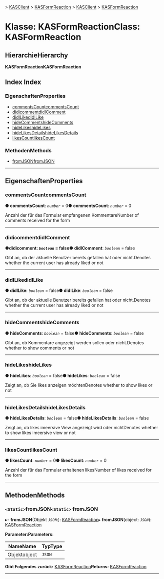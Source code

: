 <span data-ttu-id="c1ed1-101">[](../README.md) > [KASClient](../modules/kasclient.md) > [KASFormReaction](../classes/kasclient.kasformreaction.md)</span><span class="sxs-lookup"><span data-stu-id="c1ed1-101">[](../README.md) > [KASClient](../modules/kasclient.md) > [KASFormReaction](../classes/kasclient.kasformreaction.md)</span></span>

# <a name="class-kasformreaction"></a><span data-ttu-id="c1ed1-102">Klasse: KASFormReaction</span><span class="sxs-lookup"><span data-stu-id="c1ed1-102">Class: KASFormReaction</span></span>

## <a name="hierarchy"></a><span data-ttu-id="c1ed1-103">Hierarchie</span><span class="sxs-lookup"><span data-stu-id="c1ed1-103">Hierarchy</span></span>

<span data-ttu-id="c1ed1-104">**KASFormReaction**</span><span class="sxs-lookup"><span data-stu-id="c1ed1-104">**KASFormReaction**</span></span>

## <a name="index"></a><span data-ttu-id="c1ed1-105">Index </span><span class="sxs-lookup"><span data-stu-id="c1ed1-105">Index</span></span>

### <a name="properties"></a><span data-ttu-id="c1ed1-106">Eigenschaften</span><span class="sxs-lookup"><span data-stu-id="c1ed1-106">Properties</span></span>

* [<span data-ttu-id="c1ed1-107">commentsCount</span><span class="sxs-lookup"><span data-stu-id="c1ed1-107">commentsCount</span></span>](kasclient.kasformreaction.md#commentscount)
* [<span data-ttu-id="c1ed1-108">didicomment</span><span class="sxs-lookup"><span data-stu-id="c1ed1-108">didIComment</span></span>](kasclient.kasformreaction.md#didicomment)
* [<span data-ttu-id="c1ed1-109">didILike</span><span class="sxs-lookup"><span data-stu-id="c1ed1-109">didILike</span></span>](kasclient.kasformreaction.md#didilike)
* [<span data-ttu-id="c1ed1-110">hideComments</span><span class="sxs-lookup"><span data-stu-id="c1ed1-110">hideComments</span></span>](kasclient.kasformreaction.md#hidecomments)
* [<span data-ttu-id="c1ed1-111">hideLikes</span><span class="sxs-lookup"><span data-stu-id="c1ed1-111">hideLikes</span></span>](kasclient.kasformreaction.md#hidelikes)
* [<span data-ttu-id="c1ed1-112">hideLikesDetails</span><span class="sxs-lookup"><span data-stu-id="c1ed1-112">hideLikesDetails</span></span>](kasclient.kasformreaction.md#hidelikesdetails)
* [<span data-ttu-id="c1ed1-113">likesCount</span><span class="sxs-lookup"><span data-stu-id="c1ed1-113">likesCount</span></span>](kasclient.kasformreaction.md#likescount)
### <a name="methods"></a><span data-ttu-id="c1ed1-114">Methoden</span><span class="sxs-lookup"><span data-stu-id="c1ed1-114">Methods</span></span>

* [<span data-ttu-id="c1ed1-115">fromJSON</span><span class="sxs-lookup"><span data-stu-id="c1ed1-115">fromJSON</span></span>](kasclient.kasformreaction.md#fromjson)

---

## <a name="properties"></a><span data-ttu-id="c1ed1-116">Eigenschaften</span><span class="sxs-lookup"><span data-stu-id="c1ed1-116">Properties</span></span>

<a id="commentscount"></a>

###  <a name="commentscount"></a><span data-ttu-id="c1ed1-117">commentsCount</span><span class="sxs-lookup"><span data-stu-id="c1ed1-117">commentsCount</span></span>

<span data-ttu-id="c1ed1-118">**● commentsCount**: *`number`* = 0</span><span class="sxs-lookup"><span data-stu-id="c1ed1-118">**● commentsCount**: *`number`* = 0</span></span>

<span data-ttu-id="c1ed1-119">Anzahl der für das Formular empfangenen Kommentare</span><span class="sxs-lookup"><span data-stu-id="c1ed1-119">Number of comments received for the form</span></span>

___
<a id="didicomment"></a>

###  <a name="didicomment"></a><span data-ttu-id="c1ed1-120">didicomment</span><span class="sxs-lookup"><span data-stu-id="c1ed1-120">didIComment</span></span>

<span data-ttu-id="c1ed1-121">**●**didicomment: *`boolean`* = false</span><span class="sxs-lookup"><span data-stu-id="c1ed1-121">**● didIComment**: *`boolean`* = false</span></span>

<span data-ttu-id="c1ed1-122">Gibt an, ob der aktuelle Benutzer bereits gefallen hat oder nicht.</span><span class="sxs-lookup"><span data-stu-id="c1ed1-122">Denotes whether the current user has already liked or not</span></span>

___
<a id="didilike"></a>

###  <a name="didilike"></a><span data-ttu-id="c1ed1-123">didILike</span><span class="sxs-lookup"><span data-stu-id="c1ed1-123">didILike</span></span>

<span data-ttu-id="c1ed1-124">**● didILike**: *`boolean`* = false</span><span class="sxs-lookup"><span data-stu-id="c1ed1-124">**● didILike**: *`boolean`* = false</span></span>

<span data-ttu-id="c1ed1-125">Gibt an, ob der aktuelle Benutzer bereits gefallen hat oder nicht.</span><span class="sxs-lookup"><span data-stu-id="c1ed1-125">Denotes whether the current user has already liked or not</span></span>

___
<a id="hidecomments"></a>

###  <a name="hidecomments"></a><span data-ttu-id="c1ed1-126">hideComments</span><span class="sxs-lookup"><span data-stu-id="c1ed1-126">hideComments</span></span>

<span data-ttu-id="c1ed1-127">**● hideComments**: *`boolean`* = false</span><span class="sxs-lookup"><span data-stu-id="c1ed1-127">**● hideComments**: *`boolean`* = false</span></span>

<span data-ttu-id="c1ed1-128">Gibt an, ob Kommentare angezeigt werden sollen oder nicht.</span><span class="sxs-lookup"><span data-stu-id="c1ed1-128">Denotes whether to show comments or not</span></span>

___
<a id="hidelikes"></a>

###  <a name="hidelikes"></a><span data-ttu-id="c1ed1-129">hideLikes</span><span class="sxs-lookup"><span data-stu-id="c1ed1-129">hideLikes</span></span>

<span data-ttu-id="c1ed1-130">**● hideLikes**: *`boolean`* = false</span><span class="sxs-lookup"><span data-stu-id="c1ed1-130">**● hideLikes**: *`boolean`* = false</span></span>

<span data-ttu-id="c1ed1-131">Zeigt an, ob Sie likes anzeigen möchten</span><span class="sxs-lookup"><span data-stu-id="c1ed1-131">Denotes whether to show likes or not</span></span>

___
<a id="hidelikesdetails"></a>

###  <a name="hidelikesdetails"></a><span data-ttu-id="c1ed1-132">hideLikesDetails</span><span class="sxs-lookup"><span data-stu-id="c1ed1-132">hideLikesDetails</span></span>

<span data-ttu-id="c1ed1-133">**● hideLikesDetails**: *`boolean`* = false</span><span class="sxs-lookup"><span data-stu-id="c1ed1-133">**● hideLikesDetails**: *`boolean`* = false</span></span>

<span data-ttu-id="c1ed1-134">Zeigt an, ob likes imeersive View angezeigt wird oder nicht</span><span class="sxs-lookup"><span data-stu-id="c1ed1-134">Denotes whether to show likes imeersive view or not</span></span>

___
<a id="likescount"></a>

###  <a name="likescount"></a><span data-ttu-id="c1ed1-135">likesCount</span><span class="sxs-lookup"><span data-stu-id="c1ed1-135">likesCount</span></span>

<span data-ttu-id="c1ed1-136">**● likesCount**: *`number`* = 0</span><span class="sxs-lookup"><span data-stu-id="c1ed1-136">**● likesCount**: *`number`* = 0</span></span>

<span data-ttu-id="c1ed1-137">Anzahl der für das Formular erhaltenen likes</span><span class="sxs-lookup"><span data-stu-id="c1ed1-137">Number of likes received for the form</span></span>

___

## <a name="methods"></a><span data-ttu-id="c1ed1-138">Methoden</span><span class="sxs-lookup"><span data-stu-id="c1ed1-138">Methods</span></span>

<a id="fromjson"></a>

### <a name="static-fromjson"></a><span data-ttu-id="c1ed1-139">`<Static>`fromJSON</span><span class="sxs-lookup"><span data-stu-id="c1ed1-139">`<Static>` fromJSON</span></span>

<span data-ttu-id="c1ed1-140">▸- **fromJSON**(Objekt *`JSON`*:): [KASFormReaction](kasclient.kasformreaction.md)</span><span class="sxs-lookup"><span data-stu-id="c1ed1-140">▸ **fromJSON**(object: *`JSON`*): [KASFormReaction](kasclient.kasformreaction.md)</span></span>

<span data-ttu-id="c1ed1-141">**Parameter:**</span><span class="sxs-lookup"><span data-stu-id="c1ed1-141">**Parameters:**</span></span>

| <span data-ttu-id="c1ed1-142">Name</span><span class="sxs-lookup"><span data-stu-id="c1ed1-142">Name</span></span> | <span data-ttu-id="c1ed1-143">Typ</span><span class="sxs-lookup"><span data-stu-id="c1ed1-143">Type</span></span> |
| ------ | ------ |
| <span data-ttu-id="c1ed1-144">Objekt</span><span class="sxs-lookup"><span data-stu-id="c1ed1-144">object</span></span> | `JSON` |

<span data-ttu-id="c1ed1-145">**Gibt Folgendes zurück:** [KASFormReaction](kasclient.kasformreaction.md)</span><span class="sxs-lookup"><span data-stu-id="c1ed1-145">**Returns:** [KASFormReaction](kasclient.kasformreaction.md)</span></span>

___

